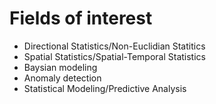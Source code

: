 # Fields of interest
- Directional Statistics/Non-Euclidian Statitics
- Spatial Statistics/Spatial-Temporal Statistics
- Baysian modeling
- Anomaly detection
- Statistical Modeling/Predictive Analysis